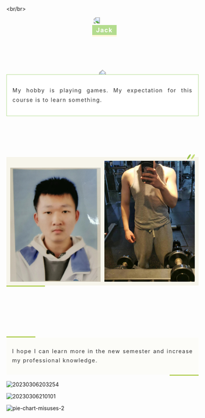 <!DOCTYPE html>
<html>
<head>

<br/br>

<section class="_135editor" data-role="title" data-tools="135编辑器" data-id="123615">
	<section style="margin: 10px auto; display: flex; justify-content: center;" class="">
		<section style="display: flex;transform-style: preserve-3d">
			<section style="flex-shrink: 0;transform: translateZ(10px)">
				<section class="assistant" style="box-sizing:border-box;width: 30px;">
					<img class="assistant" style="max-width: 100% !important;box-sizing:border-box;vertical-align:inherit;width: 100%; display: block;transform:rotateY(180deg)" src="https://bcn.135editor.com/files/images/editor_styles/b2e48dc9af43756bc9ea1d9a7c7e7787.gif" data-width="100%" draggable="false" data-ratio="1" data-w="140"/>
				</section>
			</section>
			<section style="margin: 20px 0 0 -20px;transform: translateZ(5px)">
				<section style="font-size: 16px;color: #ffffff;border-bottom: 4px solid #fff7d6;background-color: #b3dc8e;padding: 3px 10px;letter-spacing: 1.5px;">
					<strong class="135brush" data-brushtype="text">Jack</strong>
				</section>
			</section>
		</section>
	</section>
</section>
</head>
<body>



<section class="_135editor" data-tools="135编辑器" data-id="123599">
	<section style="margin: 100px auto; transform-style: preserve-3d;">
		<section style="display: flex;justify-content: center;margin: 0 0 -17px;transform: translateZ(5px)" class="">
			<section class="assistant" style="box-sizing:border-box;width: 50px;transform: rotate(-35deg)">
				<img class="assistant" style="max-width: 100% !important;box-sizing:border-box;vertical-align:inherit;width: 100%; display: block;transform: rotateY(180deg);" src="https://bcn.135editor.com/files/images/editor_styles/b52ebac365add399b5ff0b39c8fd9ae1.gif" data-width="100%" draggable="false" data-ratio="1" data-w="240"/>
			</section>
			<section style="margin: 0 -10px;"></section>
			<section class="assistant" style="box-sizing:border-box;width: 50px;transform: rotate(35deg)">
				<img class="assistant" style="max-width: 100% !important;box-sizing:border-box;vertical-align:inherit;width: 100%; display: block;" src="https://bcn.135editor.com/files/images/editor_styles/b52ebac365add399b5ff0b39c8fd9ae1.gif" data-width="100%" draggable="false" data-ratio="1" data-w="240"/>
			</section>
		</section>
		<section data-autoskip="1" class="135brush" style="text-align: justify;line-height:1.75em;letter-spacing: 1.5px;font-size:14px;color:#333333;background-color: #ffffff;padding: 15px;border: 1px solid #b3dc8e;transform: translateZ(10px)">
			<p>
				My hobby is playing games. My expectation for this course is to learn something.
			</p>
		</section>
	</section>
</section>






<section class="_135editor" data-tools="135编辑器" data-id="124097">
	<section style="margin: 10px auto;">
		<section style="display: flex;justify-content: flex-end;margin: 0 0 -6px;">
			<section class="assistant" style="box-sizing:border-box;width: 20px;transform: translateX(-10px);">
				<svg xmlns="http://www.w3.org/2000/svg" viewbox="0 0 163.1 106.5" style="display: block;">
					<ellipse style="fill:#9ac24c;" cx="38.44" cy="53.25" rx="63.01" ry="18.47" transform="matrix(0.56, -0.83, 0.83, 0.56, -27.2, 55.33)"></ellipse>
					<ellipse style="fill:#c3dd73;" cx="124.65" cy="53.25" rx="63.01" ry="18.47" transform="matrix(0.56, -0.83, 0.83, 0.56, 10.78, 126.78)"></ellipse>
				</svg>
			</section>
		</section>
		<section style="background-color: #f7f5eb;padding: 10px;" class="">
			<section data-op="division" style="display: flex;justify-content: space-between;align-items: flex-end;">
				<section style="max-width: 49% !important;box-sizing:border-box;width: 49%;" data-width="49%">
					<img data-division="0,0,0.49,1" style="max-width: 100% !important;box-sizing:border-box;vertical-align:inherit;width: 100%; display: block;" src="20230306203254.jpg" data-width="100%" draggable="false" data-ratio="1" data-w="258"/>
				</section>
				<section style="max-width: 49% !important;box-sizing:border-box;width: 49%;" data-width="49%">
					<img data-division="0.49,0,0.49,1" style="max-width: 100% !important;box-sizing:border-box;vertical-align:inherit;width: 100%; display: block;" src="20230306210101.jpg" data-width="100%" draggable="false" data-ratio="1" data-w="258"/>
				</section>
			</section>
		</section>
		<section style="display: flex;justify-content: flex-start;">
			<section style="max-width: 20% !important;box-sizing:border-box;width: 20%;border-top: 3px solid #b4d15b;" data-width="20%"></section>
		</section>
	</section>
</section>


<br></br>
<br></br>
<br></br>

<section class="_135editor" data-tools="135编辑器" data-id="124111">
	<section style="margin: 10px auto;" class="">
		<section style="max-width: 15% !important;box-sizing:border-box;width: 15%;border-top: 3px solid #b4d15b;" data-width="15%"></section>
		<section style="background-color: #fcfcf8;">
			<section data-autoskip="1" class="135brush" style="text-align: justify;line-height:1.75em;letter-spacing: 1.5px;font-size:14px;color:#333333;background-color: transparent;padding: 10px 15px;">
				<p>
					I hope I can learn more in the new semester and increase my professional knowledge.
				</p>
			</section>
		</section>
		<section style="display: flex;justify-content: flex-end;">
			<section style="max-width: 15% !important;box-sizing:border-box;width: 15%;border-top: 3px solid #b4d15b;" data-width="15%"></section>
		</section>
	</section>
</section>

![20230306203254](https://user-images.githubusercontent.com/127078546/223294339-4f3516a7-8a67-4374-aa6d-5ba72b2c8b5b.jpg)

![20230306210101](https://user-images.githubusercontent.com/127078546/223294349-1c0f1724-d2a0-46e0-b880-f1f428f6b39d.jpg)

![pie-chart-misuses-2](https://user-images.githubusercontent.com/127078546/223890822-6e5d8321-4fbb-48a4-9c0f-b4d049a91ef3.jpg)


</body>
</html>
